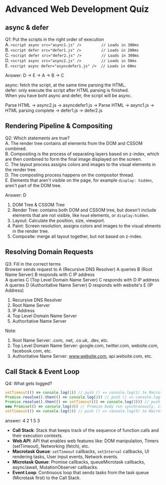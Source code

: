 # Advanced Web Development Quiz 
## async & defer 
Q1: Put the scripts in the right order of execution  
  A. `<script async src="async1.js" />         // Loads in 300ms`    
  B. `<script defer src="defer1.js" />         // Loads in 200ms`    
  C. `<script defer src="defer2.js" />         // Loads in 300ms`   
  D. `<script async src="async2.js" />         // Loads in 50ms`  
  E. `<script async defer="asyncdefer1.js" />  // Loads in 60ms`  

Answer: D -> E -> A -> B -> C 

async: fetch the script, at the same time parsing the HTML.  
defer: only execute the script after HTML parsing is finished.  
When you have boht async and defer, the script will be async.  

Parse HTML -> async2.js -> asyncdefer1.js -> Parse HTML -> async1.js -> HTML parsing complete -> defer1.js -> defer2.js

## Rendering Pipeline & Compositing 
Q2: Which statements are true?  
  A. The render tree contains all elements from the DOM and CSSOM combined.  
  B. Compositing is the process of separating layers based on z-index, which are then combined to form the final image displayed on the screen.  
  C. The layout process assigns colors and images to the visual elements in the render tree.  
  D. The composting process happens on the compositor thread.  
  E. Elements that aren't visible on the page, for example `display: hidden`, aren't part of the DOM tree.  

Answer: D 

1. DOM Tree & CSSOM Tree
2. Render Tree: contains both DOM and CSSOM tree, but doesn't include elements that are not visible, like `head` elements, or `display:hidden`.
3. Layout: Calculate the position, size, viewport.
4. Paint: Screen resolution, assigns colors and images to the visual elments in the render tree. 
5. Composite: merge all layout together, but not based on z-index.

## Resolving Domain Requests 
Q3: Fill in the correct terms  
Browser sends request to A (Recursive DNS Resolver) 
A queries B (Root Name Server) 
B responds with C IP address  
A queries C (Top Level Domain Name Server) 
C responds with D IP address  
A queries D (Authoritative Name Server) 
D responds with website's E (IP Address)  

1. Recursive DNS Resolver
2. Root Name Server
3. IP Address
4. Top Level Domain Name Server
5. Authoritative Name Server 

Note: 
1. Root Name Server: .com, .net, .co.uk, .dev, etc.
2. Top Level Domain Name Server: google.com, twitter.com, website.com, facebook.com, etc.
3. Authoritative Name Server: www.website.com, api.website.com, etc.

## Call Stack & Event Loop 
Q4: What gets logged? 
```js
setTimeout(() => console.log(1)) // push () => console.log(1) to Macrotask Queue 
Promise.resolve().then(() => console.log(2)) // push () => console.log(2) to Microtask Queue
Promise.resolve().then(() => setTimeout(() => console.log(3))) // push () => setTimeout() to to Microtask Queue 
new Promise(() => console.log(4)) // Promise body run synchronously, it only returns a Promise. So () => console.log(4) get called on Call Stack right away
setTimeout(() => console.log(5)) // push () => console.log(5) to Macrotask Queue
```

answer: 4 2 1 5 3 

* **Call Stack**: Stack that keeps track of the sequence of function calls and their execution contexts. 
* **Web API**: API that enables web features like: DOM manipulaiton, Timers (setTimeout), Networking (fetch), etc. 
* **Macrotask Queue**: `setTimeout` callbacks, `setInterval` callbacks, UI rendering tasks, User input events, Network events. 
* **Microtask Queue**: Promise callbacks, queueMicrotask callbacks, async/await, MutationObserver callbacks. 
* **Event Loop**: Continuous loop that sends tasks from the task queue (Microtask first) to the Call Stack. 
